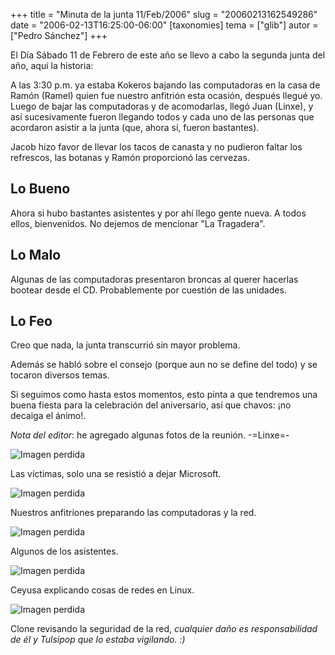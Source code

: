 +++
title = "Minuta de la junta 11/Feb/2006"
slug = "20060213162549286"
date = "2006-02-13T16:25:00-06:00"
[taxonomies]
tema = ["glib"]
autor = ["Pedro Sánchez"]
+++

El Día Sábado 11 de Febrero de este año se llevo a cabo la segunda junta del
año, aquí la historia:

A las 3:30 p.m. ya estaba Kokeros bajando las computadoras en la casa de Ramón
(Ramel) quien fue nuestro anfitrión esta ocasión, después llegué yo. Luego de
bajar las computadoras y de acomodarlas, llegó Juan (Linxe), y así sucesivamente
fueron llegando todos y cada uno de las personas que acordaron asistir a la
junta (que, ahora sí, fueron bastantes).

Jacob hizo favor de llevar los tacos de canasta y no pudieron faltar los
refrescos, las botanas y Ramón proporcionó las cervezas.

<!-- more -->

## Lo Bueno

Ahora si hubo bastantes asistentes y por ahí llego gente nueva. A todos ellos,
bienvenidos. No dejemos de mencionar "La Tragadera".

## Lo Malo

Algunas de las computadoras presentaron broncas al querer hacerlas bootear desde
el CD. Probablemente por cuestión de las unidades.

## Lo Feo

Creo que nada, la junta transcurrió sin mayor problema.

Además se habló sobre el consejo (porque aun no se define del todo) y se tocaron
diversos temas.

Si seguimos como hasta estos momentos, esto pinta a que tendremos una buena
fiesta para la celebración del aniversario, así que chavos: ¡no decaiga el
ánimo!.

*Nota del editor*: he agregado algunas fotos de la reunión. -=Linxe=-

![Imagen perdida](/static/images/20060213162549286_1.jpg)

Las víctimas, solo una se resistió a dejar Microsoft.

![Imagen perdida](/static/images/20060213162549286_2.jpg)

Nuestros anfitriones preparando las computadoras y la red.

![Imagen perdida](/static/images/20060213162549286_3.jpg)

Algunos de los asistentes.

![Imagen perdida](/static/images/20060213162549286_4.jpg)

Ceyusa explicando cosas de redes en Linux.

![Imagen perdida](/static/images/20060213162549286_5.jpg)

Clone revisando la seguridad de la red, *cualquier daño es responsabilidad de él
y Tulsipop que lo estaba vigilando. :)*

